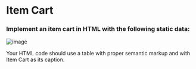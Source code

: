 # Item Cart

### Implement an item cart in HTML with the following static data:

![image](https://user-images.githubusercontent.com/78348500/222065622-3032fef6-9618-4392-ace7-1c7928bd2446.png)


Your HTML code should use a table with proper semantic markup and with
Item Cart as its caption.
